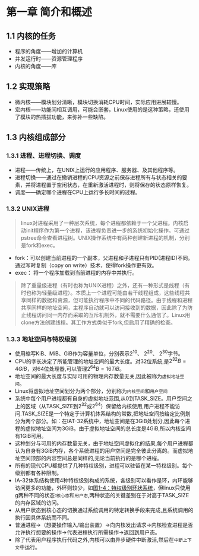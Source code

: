 # 第一章 简介和概述
## 1.1 内核的任务
   * 程序的角度——增加的计算机
   * 并发运行时——资源管理程序
   * 内核的角度——库

## 1.2 实现策略
   * 微内核——模块划分清晰，模块切换消耗CPU时间，实际应用进展较慢。
   * 宏内核——功能间相互调用，可能会嵌套，Linux使用的是这种策略，还使用了模块的热插拔功能，来弥补一些缺陷。

## 1.3 内核组成部分
### 1.3.1 进程、进程切换、调度
   * 进程——传统上，在UNIX上运行的应用程序、服务器、及其他程序等。
   * 进程切换——通过在撤销进程的CPU资源之前保存进程所有与状态相关的要素，并将进程置于空闲状态，在重新激活进程时，则将保存的状态原样恢复。
   * 调度——确定哪个进程在CPU上运行多长时间的过程。

### 1.3.2 UNIX进程
   > linux对进程采用了一种层次系统，每个进程都依赖于一个父进程。内核启动init程序作为第一个进程，该进程负责进一步的系统初始化操作。可通过pstree命令查看进程树。UNIX操作系统中有两种创建新进程的机制，分别是fork和exec。
   * fork：可以创建当前进程的一个副本，父进程和子进程只有PID(进程ID)不同。通过写时复制（copy on write）技术，使得fork操作更有效。
   * exec： 将一个程序加载到当前进程的内存中并执行。
   > 除了重量级进程（有时也称为UNIX进程）之外，还有一种形式是线程（有时也称为轻量级进程）。本质上一个进程可能由若干线程组成，这些线程共享同样的数据和资源，但可能执行程序中不同的代码路径。由于线程和进程共享同样的地址空间，主程序自动就可以访问接收到的数据，因此除了为防止线程访问同一内存而采取的互斥机制外，就不需要什么通信了。Linux用clone方法创建线程。其工作方式类似于fork,但启用了精确的检查。

### 1.3.3 地址空间与特权级别
   * 使用缩写KiB、MiB、GiB作为容量单位，分别表示$2^{10}$、 $2^{20}$、 $2^{30}$字节。  
   * CPU的字长决定了所能管理的地址空间的最大长度。对32位系统,是$2^{32}B=4GiB$，对64位处理器,可以管理$2^{64}B=16TiB$。  
   * 地址空间的最大长度与实际可用的物理内存数量无关,因此被称为`虚拟地址空间`。
   * Linux将虚拟地址空间划分为两个部分，分别称为`内核空间`和`用户空间`
   * 系统中每个用户进程都有自身的虚拟地址范围,从0到TASK_SIZE。用户空间之上的区域（从TASK_SIZE到$2^{32}$或$2^{64}$）保留给内核使用,用户进程不能访问.TASK_SIZE是一个特定于计算机体系结构的常数,把地址空间按给定比例划分为两个部分。如：在IAT-32系统中，地址空间是在3GiB处划分,因此每个进程的虚拟地址空间为3GiB。由于虚拟地址空间的总长度是4GiB,所以内核空间有1GiB可用。
   * 这种划分与可用的内存数量无关，由于地址空间虚拟化的结果,每个用户进程都认为自身有3GiB内存，各个系统进程的用户空间是完全彼此分离的。而虚拟地址空间顶部的内容空间总是同样的,无论当前执行的是哪个进程。
   * 所有的现代CPU都提供了几种特权级别，进程可以驻留在某一特权级别。每个级别都有各种限制。
   * IA-32体系结构使用4种特权级别构成的系统，各级别可以看作是环，内环能够访问更多的功能，外环则较少，如[图1-4：特权级别环状系统](./img/linux.core.1.4.png)，但linux只使用g两种不同的状态:`核心态`和`用户态`,两种状态的关键差别在于对高于TASK_SIZE的内存区域的访问。
   * 从用户状态到核心态的切换通过系统调用的特定转换手段来完成,且系统调用的执行因具体系统而不同。
   * 普通进程→（想要操作输入/输出装置）→向内核发出请求→内核检查进程是否允许执行想要的操作→代表进程执行所需操作→返回到用户态。
   * 除了代表用户程序执行代码之外,内核可以由异步硬件中断激活,然后在```中断上下文```中运行。
   
